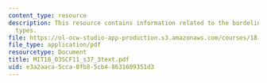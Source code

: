 ```yaml
---
content_type: resource
description: This resource contains information related to the bordeline geometric
  types.
file: https://ol-ocw-studio-app-production.s3.amazonaws.com/courses/18-03sc-differential-equations-fall-2011/e3a2aaca5cca8fb85cb48631609351d3_MIT18_03SCF11_s37_3text.pdf
file_type: application/pdf
resourcetype: Document
title: MIT18_03SCF11_s37_3text.pdf
uid: e3a2aaca-5cca-8fb8-5cb4-8631609351d3
---
```

